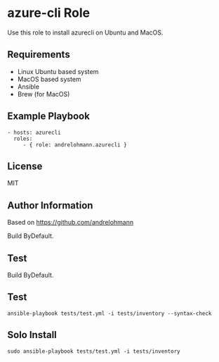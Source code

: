 azure-cli Role
==============

Use this role to install azurecli on Ubuntu and MacOS.

Requirements
------------

- Linux Ubuntu based system
- MacOS based system
- Ansible
- Brew (for MacOS)

Example Playbook
----------------

    - hosts: azurecli
      roles:
         - { role: andrelohmann.azurecli }

License
-------

MIT

Author Information
------------------
 Based on https://github.com/andrelohmann

 Build ByDefault.

Test
----

Build ByDefault.

Test
----

``ansible-playbook tests/test.yml -i tests/inventory --syntax-check``

Solo Install
------------

``sudo ansible-playbook tests/test.yml -i tests/inventory``